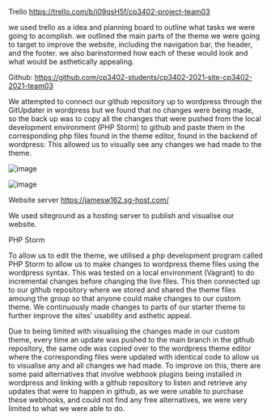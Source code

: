 Trello
https://trello.com/b/i09qsH5f/cp3402-project-team03

we used trello as a idea and planning board to outline what tasks we were going to acomplish. 
we outlined the main parts of the theme we were going to target to improve the website, including 
the navigation bar, the header, and the footer. we also barinstormed how each of these would look and what would 
be asthetically appealing.

Github:
https://github.com/cp3402-students/cp3402-2021-site-cp3402-2021-team03

We attempted to connect our github repository up to wordpress through the GitUpdater in wordpress
but we found that no changes were being made, so the back up was to copy all the changes that were pushed from 
the local development environment (PHP Storm) to github and paste them in the corresponding php files found in the theme editor, found in the backend of 
wordpress: This allowed us to visually see any changes we had made to the theme.

![image](https://user-images.githubusercontent.com/37360514/119658301-506f0600-be70-11eb-9339-7a0e98f06f50.png)

![image](https://user-images.githubusercontent.com/37360514/119658636-b9567e00-be70-11eb-9afd-4c372f6955f7.png)


Website server
https://jamesw162.sg-host.com/

We used siteground as a hosting server to publish and visualise our website.


PHP Storm

To allow us to edit the theme, we utilised a php development program called PHP Storm to allow us to make changes to 
wordpress theme files using the wordpress syntax. This was tested on a local environment (Vagrant) to do incremental changes before changing the live files. This then connected up to our github repository where we stored and shared 
the theme files amoung the group so that anyone could make changes to our custom theme. We continuously made changes to parts 
of our starter theme to further improve the sites' usability and asthetic appeal.

Due to being limited with visualising the changes made in our custom theme, every time an update was pushed to the main branch in 
the github repository, the same ode was copied over to the wordpress theme editor where the corresponding files were updated with identical
code to allow us to visualise any and all changes we had made. To improve on this, there are some paid alternatives that involve webhook plugins
being installed in wordpress and linking with a github repository to listen and retrieve any updates that were to happen in github, as we were unable to 
purchase these webhooks, and could not find any free alternatives, we were very limited to what we were able to do.
